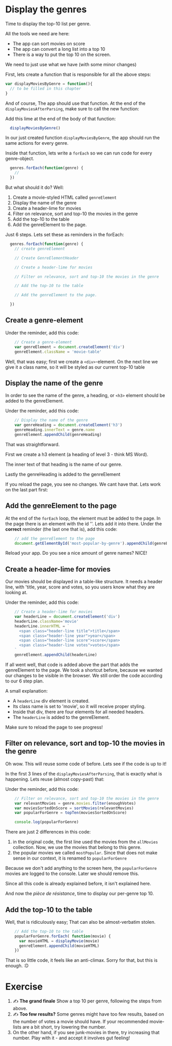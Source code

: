 # Display the genres

Time to display the top-10 list per genre.

All the tools we need are here:
* The app can sort movies on score
* The app can convert a long list into a top 10
* There is a way to put the top 10 on the screen.

We need to just use what we have (with some minor changes)

First, lets create a function that is responsible for all the above steps:

```js
var displayMoviesByGenre = function(){
  // to be filled in this chapter
}
```

And of course, The app should use that function. At the end of the `displayMoviesAfterParsing`, make sure to call the new function:

Add this lime at the end of the body of that function:
```js
  displayMoviesByGenre()
```

In our just created function `displayMoviesByGenre`, the app should run the same actions for every genre.

Inside that function, lets write a `forEach` so we can run code for every genre-object.
```js
  genres.forEach(function(genre) {
    //
  })
```

But what should it do? Well:

1. Create a movie-styled HTML called `genreElement`
1. Display the name of the genre
1. Create a header-lime for movies
1. Filter on relevance, sort and top-10 the movies in the genre
1. Add the top-10 to the table
1. Add the genreElement to the page.

Just 6 steps. Lets set these as reminders in the forEach:
```js
  genres.forEach(function(genre) {
    // create genreElement

    // Create GenreElementHeader

    // Create a header-lime for movies

    // Filter on relevance, sort and top-10 the movies in the genre

    // Add the top-10 to the table

    // Add the genreElement to the page.

  })
```

## Create a genre-element

Under the reminder, add this code:
```js
    // Create a genre-element
    var genreElement = document.createElement('div')
    genreElement.className = 'movie-table'
```

Well, that was easy; first we create a `<div>`-element. On the next line we give it a class name, so it will be styled as our current top-10 table

## Display the name of the genre

In order to see the name of the genre, a heading, or `<h3>` element should be added to the genreElement.

Under the reminder, add this code:
```js
    // Display the name of the genre
    var genreHeading = document.createElement('h3')
    genreHeading.innerText = genre.name
    genreElement.appendChild(genreHeading)
```
That was straightforward.

First we create a h3 element (a heading of level 3 - think MS Word).

The inner text of that heading is the name of our genre.

Lastly the genreHeading is added to the genreElement

If you reload the page, you see no changes. We cant have that. Lets work on the last part first:

## Add the genreElement to the page

At the end of the `forEach` loop, the element must be added to the page. In the page there is an element with the id ''. Lets add it into there.
Under the **correct** reminder (the last one that is), add this code:

```js
    // add the genreElement to the page
    document.getElementById('most-popular-by-genre').appendChild(genreElement)
```
Reload your app. Do you see a nice amount of genre names? NICE!

## Create a header-lime for movies
Our movies should be displayed in a table-like structure. It needs a header line, with 'title, year, score and votes, so you users know what they are looking at.

Under the reminder, add this code:
```js
    // Create a header-lime for movies
    var headerLine = document.createElement('div')
    headerLine.className='movie'
    headerLine.innerHTML = `
      <span class="header-line title">title</span>
      <span class="header-line year">year</span>
      <span class="header-line score">score</span>
      <span class="header-line votes">votes</span>
    `
    genreElement.appendChild(headerLine)
```
If all went well, that code is added above the part that adds the genreElement to the page. We took a shortcut before, because we wanted our changes to be visible in the browser. We still order the code according to our 6 step plan.

A small explanation:

* A `headerLine` div element is created.
* Its class name is set to 'movie', so it will receive proper styling.
* Inside that div, there are four elements for all needed headers.
* The `headerLine` is added to the genreElement.

Make sure to reload the page to see progress!

## Filter on relevance, sort and top-10 the movies in the genre

Oh wow. This will reuse some code of before. Lets see if the code is up to it!

In the first 3 lines of the  `displayMoviesAfterParsing`, that is exactly what is happening. Lets reuse (almost copy-past) that:

Under the reminder, add this code:
```js
    // Filter on relevance, sort and top-10 the movies in the genre
    var relevantMovies = genre.movies.filter(enoughVotes)
    var moviesSortedOnScore = sortMovies(relevantMovies)
    var popularForGenre = topTen(moviesSortedOnScore)

    console.log(popularForGenre)
```

There are just 2 differences in this code:
1. in the original code, the first line used the movies from the `allMovies` collection. Now, we use the movies that belong to this genre.
1. the popular movies we called `mostPopular`. Since that does not make sense in our context, it is renamed to `popularForGenre`

Because we don't add anything to the screen here, the `popularForGenre` movies are logged to the console.
Later we should remove this.

Since all this code is already explained before, it isn't explained here.

And now the *pièce de résistance*, time to display our per-genre top 10.

## Add the top-10 to the table

Well, that is ridiculously easy; That can also be almost-verbatim stolen.
```js
    // Add the top-10 to the table
    popularForGenre.forEach( function(movie) {
      var movieHTML = displayMovie(movie)
      genreElement.appendChild(movieHTML)
    })
```

That is so little code, it feels like an anti-climax. Sorry for that, but this is enough. :D

# Exercise
1. ✍️  **The grand finale** Show a top 10 per genre, following the steps from above.
1. ✍️  **Too few results?** Some genres might have too few results, based on the number of votes a movie should have. If your recommended movie-lists are a bit short, try lowering the number.
  1. On the other hand, if you see junk-movies in there, try increasing that number. Play with it - and accept it involves gut feeling!

